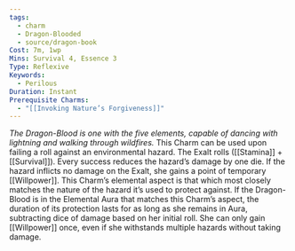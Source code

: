 ```yaml
---
tags:
  - charm
  - Dragon-Blooded
  - source/dragon-book
Cost: 7m, 1wp
Mins: Survival 4, Essence 3
Type: Reflexive
Keywords:
  - Perilous
Duration: Instant
Prerequisite Charms:
  - "[[Invoking Nature’s Forgiveness]]"
---
```

*The Dragon-Blood is one with the five elements, capable of dancing with lightning and walking through wildfires.*
This Charm can be used upon failing a roll against an environmental hazard. The Exalt rolls ([[Stamina]] + [[Survival]]). Every success reduces the hazard’s damage by one die. If the hazard inflicts no damage on the Exalt, she gains a point of temporary [[Willpower]]. This Charm’s elemental aspect is that which most closely matches the nature of the hazard it’s used to protect against. If the Dragon-Blood is in the Elemental Aura that matches this Charm’s aspect, the duration of its protection lasts for as long as she remains in Aura, subtracting dice of damage based on her initial roll. She can only gain [[Willpower]] once, even if she withstands multiple hazards without taking damage.